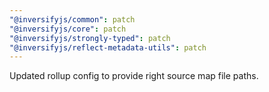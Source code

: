 ```yaml
---
"@inversifyjs/common": patch
"@inversifyjs/core": patch
"@inversifyjs/strongly-typed": patch
"@inversifyjs/reflect-metadata-utils": patch
---
```


Updated rollup config to provide right source map file paths.
